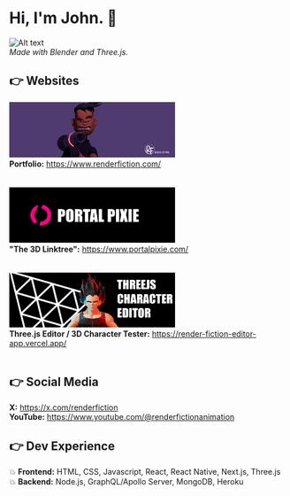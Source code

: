 # Hi, I'm John. 👋

<img src="rf_demo2_gif.gif" alt="Alt text" width="400"><br>
<i>Made with Blender and Three.js.</i>

## :point_right: Websites
<img src="x_banner_004.png" alt="Alt text" width="300"><br>
**Portfolio:** https://www.renderfiction.com/<br>
<br>
<br>
<img src="portal_pixie_banner.png" alt="Alt text" width="300"><br>
**"The 3D Linktree":** https://www.portalpixie.com/ <br>
<br>
<br>
<img src="threejs_character_editor.png" alt="Alt text" width="300"><br>
**Three.js Editor / 3D Character Tester:** https://render-fiction-editor-app.vercel.app/<br>
<br>

## :point_right: Social Media
**X:** https://x.com/renderfiction<br>
**YouTube:** https://www.youtube.com/@renderfictionanimation<br>

## :point_right: Dev Experience
:boom: **Frontend:** HTML, CSS, Javascript, React, React Native, Next.js, Three.js<br>
:boom: **Backend:** Node.js, GraphQL/Apollo Server, MongoDB, Heroku<br>
